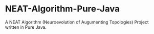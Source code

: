 # NEAT-Algorithm-Pure-Java
A  NEAT Algorithm (Neuroevolution of Augumenting Topologies) Project written in Pure Java.
